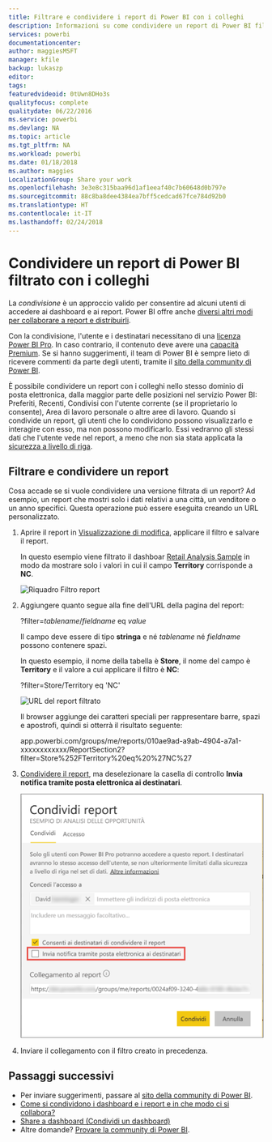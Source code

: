 ```yaml
---
title: Filtrare e condividere i report di Power BI con i colleghi
description: Informazioni su come condividere un report di Power BI filtrato con i colleghi all'interno dell'organizzazione.
services: powerbi
documentationcenter: 
author: maggiesMSFT
manager: kfile
backup: lukaszp
editor: 
tags: 
featuredvideoid: 0tUwn8DHo3s
qualityfocus: complete
qualitydate: 06/22/2016
ms.service: powerbi
ms.devlang: NA
ms.topic: article
ms.tgt_pltfrm: NA
ms.workload: powerbi
ms.date: 01/18/2018
ms.author: maggies
LocalizationGroup: Share your work
ms.openlocfilehash: 3e3e8c315baa96d1af1eeaf40c7b60648d0b797e
ms.sourcegitcommit: 88c8ba8dee4384ea7bff5cedcad67fce784d92b0
ms.translationtype: HT
ms.contentlocale: it-IT
ms.lasthandoff: 02/24/2018
---
```

# <a name="share-a-filtered-power-bi-report-with-your-coworkers"></a>Condividere un report di Power BI filtrato con i colleghi
La *condivisione* è un approccio valido per consentire ad alcuni utenti di accedere ai dashboard e ai report. Power BI offre anche [diversi altri modi per collaborare a report e distribuirli](service-how-to-collaborate-distribute-dashboards-reports.md).

Con la condivisione, l'utente e i destinatari necessitano di una [licenza Power BI Pro](service-free-vs-pro.md). In caso contrario, il contenuto deve avere una [capacità Premium](service-premium.md). Se si hanno suggerimenti, il team di Power BI è sempre lieto di ricevere commenti da parte degli utenti, tramite il [sito della community di Power BI](https://community.powerbi.com/).

È possibile condividere un report con i colleghi nello stesso dominio di posta elettronica, dalla maggior parte delle posizioni nel servizio Power BI: Preferiti, Recenti, Condivisi con l'utente corrente (se il proprietario lo consente), Area di lavoro personale o altre aree di lavoro. Quando si condivide un report, gli utenti che lo condividono possono visualizzarlo e interagire con esso, ma non possono modificarlo. Essi vedranno gli stessi dati che l'utente vede nel report, a meno che non sia stata applicata la [sicurezza a livello di riga](service-admin-rls.md). 

## <a name="filter-and-share-a-report"></a>Filtrare e condividere un report
Cosa accade se si vuole condividere una versione filtrata di un report? Ad esempio, un report che mostri solo i dati relativi a una città, un venditore o un anno specifici. Questa operazione può essere eseguita creando un URL personalizzato.

1. Aprire il report in [Visualizzazione di modifica](service-reading-view-and-editing-view.md), applicare il filtro e salvare il report.
   
   In questo esempio viene filtrato il dashboar [Retail Analysis Sample](sample-tutorial-connect-to-the-samples.md) in modo da mostrare solo i valori in cui il campo **Territory** corrisponde a **NC**.
   
   ![Riquadro Filtro report](media/service-share-reports/power-bi-filter-report2.png)
2. Aggiungere quanto segue alla fine dell'URL della pagina del report:
   
   ?filter=*tablename*/*fieldname* eq *value*
   
    Il campo deve essere di tipo **stringa** e né *tablename* né *fieldname* possono contenere spazi.
   
   In questo esempio, il nome della tabella è **Store**, il nome del campo è **Territory** e il valore a cui applicare il filtro è **NC**:
   
    ?filter=Store/Territory eq 'NC'
   
   ![URL del report filtrato](media/service-share-reports/power-bi-filter-url3.png)
   
   Il browser aggiunge dei caratteri speciali per rappresentare barre, spazi e apostrofi, quindi si otterrà il risultato seguente:
   
   app.powerbi.com/groups/me/reports/010ae9ad-a9ab-4904-a7a1-xxxxxxxxxxxx/ReportSection2?filter=Store%252FTerritory%20eq%20%27NC%27

3. [Condividere il report](service-share-dashboards.md), ma deselezionare la casella di controllo **Invia notifica tramite posta elettronica ai destinatari**. 

    ![Finestra di dialogo Condividi report](media/service-share-reports/power-bi-share-report-dialog.png)

4. Inviare il collegamento con il filtro creato in precedenza.

## <a name="next-steps"></a>Passaggi successivi
* Per inviare suggerimenti, passare al [sito della community di Power BI](https://community.powerbi.com/).
* [Come si condividono i dashboard e i report e in che modo ci si collabora?](service-how-to-collaborate-distribute-dashboards-reports.md)
* [Share a dashboard (Condividi un dashboard)](service-share-dashboards.md)
* Altre domande? [Provare la community di Power BI](http://community.powerbi.com/).

